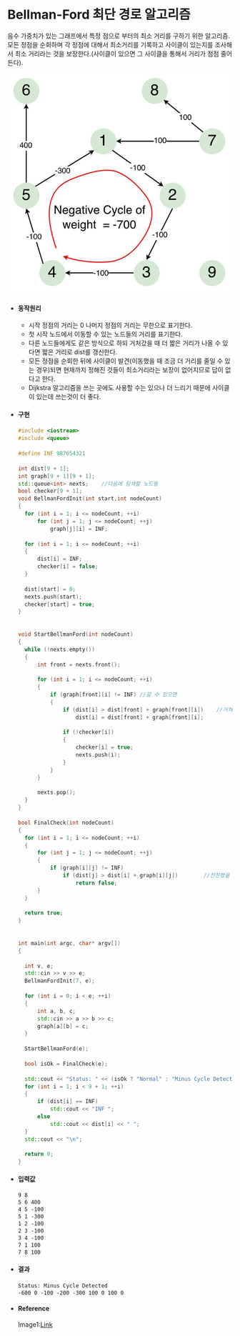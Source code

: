 # Bellman-Ford 최단 경로 알고리즘

음수 가중치가 있는 그래프에서 특정 점으로 부터의 최소 거리를 구하기 위한 알고리즘. 모든 정점을 순회하며 각 정점에 대해서 최소거리를 기록하고 사이클이 있는지를 조사해서 최소 거리라는 것을 보장한다.(사이클이 있으면 그 사이클을 통해서 거리가 점점 줄어든다).



![bellman-ford](image/bellman-ford.jpg)

* #### 동작원리

  * 시작 정점의 거리는 0 나머지 정점의 거리는 무한으로 표기한다.
  * 첫 시작 노드에서 이동할 수 있는 노드들의 거리를 표기한다. 
  * 다른 노드들에게도 같은 방식으로 하되 거처갔을 때 더 짧은 거리가 나올 수 있다면 짧은 거리로 dist를 갱신한다.
  * 모든 정점을 순회한 뒤에 사이클이 발견(이동했을 때 조금 더 거리를 줄일 수 있는 경우)되면 현재까지 정해진 것들이 최소거리라는 보장이 없어지므로 답이 없다고 한다.
  * Dijkstra 알고리즘을 쓰는 곳에도 사용할 수는 있으나 더 느리기 때문에 사이클이 있는데 쓰는것이 더 좋다.



* #### 구현

  ```c++
  #include <iostream>
  #include <queue>
  
  #define INF 987654321
  
  int dist[9 + 1];
  int graph[9 + 1][9 + 1];
  std::queue<int> nexts;	//다음에 탐색할 노드들
  bool checker[9 + 1];
  void BellmanFordInit(int start,int nodeCount)
  {
  	for (int i = 1; i <= nodeCount; ++i)
  		for (int j = 1; j <= nodeCount; ++j)
  			graph[j][i] = INF;
  
  	for (int i = 1; i <= nodeCount; ++i)
  	{
  		dist[i] = INF;
  		checker[i] = false;
  	}
  
  	dist[start] = 0;
  	nexts.push(start);
  	checker[start] = true;
  }
  
  
  void StartBellmanFord(int nodeCount)
  {
  	while (!nexts.empty())
  	{
  		int front = nexts.front();
  
  		for (int i = 1; i <= nodeCount; ++i)
  		{
  			if (graph[front][i] != INF)	//갈 수 있으면
  			{
  				if (dist[i] > dist[front] + graph[front][i])	//거쳐 가는게 빠르면 전달
  					dist[i] = dist[front] + graph[front][i];
  
  				if (!checker[i])
  				{
  					checker[i] = true;
  					nexts.push(i);
  				}
  			}
  		}
  
  		nexts.pop();
  	}
  }
  
  bool FinalCheck(int nodeCount)
  {
  	for (int i = 1; i <= nodeCount; ++i)
  	{
  		for (int j = 1; j <= nodeCount; ++j)
  		{
  			if (graph[i][j] != INF)
  				if (dist[j] > dist[i] + graph[i][j])		//전진했을 때 줄어 들 기미가 보이는가? => 음의 Cycle
  					return false;
  		}
  	}
  
  	return true;
  }
  
  
  int main(int argc, char* argv[])
  {
  
  	int v, e;
  	std::cin >> v >> e;
  	BellmanFordInit(7, e);
  
  	for (int i = 0; i < e; ++i)
  	{
  		int a, b, c;
  		std::cin >> a >> b >> c;
  		graph[a][b] = c;
  	}
  
  	StartBellmanFord(e);
  
  	bool isOk = FinalCheck(e);
  	
  	std::cout << "Status: " << (isOk ? "Normal" : "Minus Cycle Detected") << "\n";
  	for (int i = 1; i < 9 + 1; ++i)
  	{
  		if (dist[i] == INF)
  			std::cout << "INF ";
  		else
  			std::cout << dist[i] << " ";
  	}
  	std::cout << "\n";
  
  	return 0;
  }	
  ```
  
  
  
* #### 입력값

  ```
  9 8
  5 6 400
  4 5 -100
  5 1 -300
  1 2 -100
  2 3 -100
  3 4 -100
  7 1 100
  7 8 100
  ```
  
  
  
  
  
* #### 결과

  ```
  Status: Minus Cycle Detected
  -600 0 -100 -200 -300 100 0 100 0
  ```



* #### Reference

  Image1:[Link](http://theoryofprogramming.com/2015/01/19/bellman-ford-algorithm/)